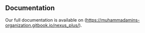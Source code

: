 ## Documentation

Our full documentation is available on (https://muhammadamins-organization.gitbook.io/nexus_plus/).

